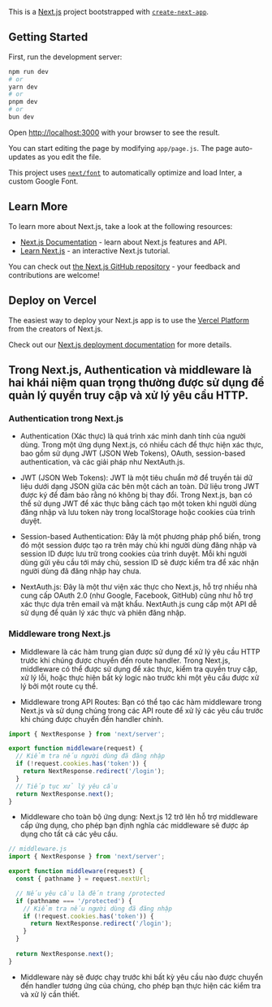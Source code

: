 This is a [Next.js](https://nextjs.org/) project bootstrapped with [`create-next-app`](https://github.com/vercel/next.js/tree/canary/packages/create-next-app).

## Getting Started

First, run the development server:

```bash
npm run dev
# or
yarn dev
# or
pnpm dev
# or
bun dev
```

Open [http://localhost:3000](http://localhost:3000) with your browser to see the result.

You can start editing the page by modifying `app/page.js`. The page auto-updates as you edit the file.

This project uses [`next/font`](https://nextjs.org/docs/basic-features/font-optimization) to automatically optimize and load Inter, a custom Google Font.

## Learn More

To learn more about Next.js, take a look at the following resources:

- [Next.js Documentation](https://nextjs.org/docs) - learn about Next.js features and API.
- [Learn Next.js](https://nextjs.org/learn) - an interactive Next.js tutorial.

You can check out [the Next.js GitHub repository](https://github.com/vercel/next.js/) - your feedback and contributions are welcome!

## Deploy on Vercel

The easiest way to deploy your Next.js app is to use the [Vercel Platform](https://vercel.com/new?utm_medium=default-template&filter=next.js&utm_source=create-next-app&utm_campaign=create-next-app-readme) from the creators of Next.js.

Check out our [Next.js deployment documentation](https://nextjs.org/docs/deployment) for more details.

## Trong Next.js, Authentication và middleware là hai khái niệm quan trọng thường được sử dụng để quản lý quyền truy cập và xử lý yêu cầu HTTP.

### Authentication trong Next.js

- Authentication (Xác thực) là quá trình xác minh danh tính của người dùng. Trong một ứng dụng Next.js, có nhiều cách để thực hiện xác thực, bao gồm sử dụng JWT (JSON Web Tokens), OAuth, session-based authentication, và các giải pháp như NextAuth.js.

- JWT (JSON Web Tokens): JWT là một tiêu chuẩn mở để truyền tải dữ liệu dưới dạng JSON giữa các bên một cách an toàn. Dữ liệu trong JWT được ký để đảm bảo rằng nó không bị thay đổi. Trong Next.js, bạn có thể sử dụng JWT để xác thực bằng cách tạo một token khi người dùng đăng nhập và lưu token này trong localStorage hoặc cookies của trình duyệt.
- Session-based Authentication: Đây là một phương pháp phổ biến, trong đó một session được tạo ra trên máy chủ khi người dùng đăng nhập và session ID được lưu trữ trong cookies của trình duyệt. Mỗi khi người dùng gửi yêu cầu tới máy chủ, session ID sẽ được kiểm tra để xác nhận người dùng đã đăng nhập hay chưa.
- NextAuth.js: Đây là một thư viện xác thực cho Next.js, hỗ trợ nhiều nhà cung cấp OAuth 2.0 (như Google, Facebook, GitHub) cũng như hỗ trợ xác thực dựa trên email và mật khẩu. NextAuth.js cung cấp một API dễ sử dụng để quản lý xác thực và phiên đăng nhập.

### Middleware trong Next.js

- Middleware là các hàm trung gian được sử dụng để xử lý yêu cầu HTTP trước khi chúng được chuyển đến route handler. Trong Next.js, middleware có thể được sử dụng để xác thực, kiểm tra quyền truy cập, xử lý lỗi, hoặc thực hiện bất kỳ logic nào trước khi một yêu cầu được xử lý bởi một route cụ thể.

- Middleware trong API Routes: Bạn có thể tạo các hàm middleware trong Next.js và sử dụng chúng trong các API route để xử lý các yêu cầu trước khi chúng được chuyển đến handler chính.

```jsx
import { NextResponse } from 'next/server';

export function middleware(request) {
  // Kiểm tra nếu người dùng đã đăng nhập
  if (!request.cookies.has('token')) {
    return NextResponse.redirect('/login');
  }
  // Tiếp tục xử lý yêu cầu
  return NextResponse.next();
}
```

- Middleware cho toàn bộ ứng dụng: Next.js 12 trở lên hỗ trợ middleware cấp ứng dụng, cho phép bạn định nghĩa các middleware sẽ được áp dụng cho tất cả các yêu cầu.

```jsx
// middleware.js
import { NextResponse } from 'next/server';

export function middleware(request) {
  const { pathname } = request.nextUrl;

  // Nếu yêu cầu là đến trang /protected
  if (pathname === '/protected') {
    // Kiểm tra nếu người dùng đã đăng nhập
    if (!request.cookies.has('token')) {
      return NextResponse.redirect('/login');
    }
  }
  
  return NextResponse.next();
}
```

- Middleware này sẽ được chạy trước khi bất kỳ yêu cầu nào được chuyển đến handler tương ứng của chúng, cho phép bạn thực hiện các kiểm tra và xử lý cần thiết.
